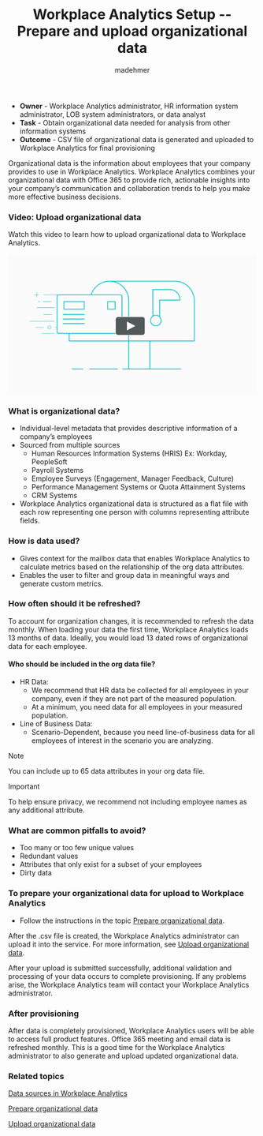 ﻿---
# Metadata Sample
# required metadata

title: Workplace Analytics Setup -- Prepare and upload organizational data
description: Setup steps to prepare and upload organizational data in Workplace Analytics. 
author: madehmer
ms.author: v-leash
ms.date: 07/23/2018
ms.topic: get-started-article
localization_priority: normal 
ms.prod: wpa
---

* **Owner** - Workplace Analytics administrator, HR information system administrator, LOB system administrators, or data analyst
* **Task** - Obtain organizational data needed for analysis from other information systems
* **Outcome** - CSV file of organizational data is generated and uploaded to Workplace Analytics for final provisioning

Organizational data is the information about employees that your company provides to use in Workplace Analytics. Workplace Analytics combines your organizational data with Office 365 to provide rich, actionable insights into your company’s communication and collaboration trends to help you make more effective business decisions.

### Video: Upload organizational data

Watch this video to learn how to upload organizational data to Workplace Analytics.

[<img src="../Images/WpA/setup/Upload-org-data.png" alt="Upload organizational data">](https://aka.ms/https://aka.ms/WpAPrepUploadOrgData_Video)

### What is organizational data?

- Individual-level metadata that provides descriptive information of a company’s employees
- Sourced from multiple sources
    - Human Resources Information Systems (HRIS) Ex: Workday, PeopleSoft
    - Payroll Systems
    - Employee Surveys (Engagement, Manager Feedback, Culture)
    - Performance Management Systems or Quota Attainment Systems
    - CRM Systems
- Workplace Analytics organizational data is structured as a flat file with each row representing one person with columns representing attribute fields.

### How is data used?

 * Gives context for the mailbox data that enables Workplace Analytics to calculate metrics based on the relationship of the org data attributes.
 * Enables the user to filter and group data in meaningful ways and generate custom metrics.

### How often should it be refreshed?

To account for organization changes, it is recommended to refresh the data monthly.
When loading your data the first time, Workplace Analytics loads 13 months of data.  Ideally, you would load 13 dated rows of organizational data for each employee.

#### Who should be included in the org data file?

- HR Data:
    - We recommend that HR data be collected for all employees in your company, even if they are not part of the measured population.
    - At a minimum, you need data for all employees in your measured population.
- Line of Business Data:
    - Scenario-Dependent, because you need line-of-business data for all employees of interest in the scenario you are analyzing.

> [!Note]
> You can include up to 65 data attributes in your org data file.

> [!Important]
> To help ensure privacy, we recommend not including employee names as any additional attribute.

### What are common pitfalls to avoid?

 * Too many or too few unique values
 * Redundant values
 * Attributes that only exist for a subset of your employees
 * Dirty data

### To prepare your organizational data for upload to Workplace Analytics

<!-- 
After you have created your source .csv file, you can upload it to the Workplace Analytics service. After your data has been successfully uploaded, Workplace Analytics will perform additional validation and processing to complete provisioning. The Workplace Analytics team will contact your Workplace Analytics administrator if any problems arise.
-->

* Follow the instructions in the topic [Prepare organizational data](../Setup/Prepare-organizational-data.md).

After the .csv file is created, the Workplace Analytics administrator can upload it into the service. For more information, see [Upload organizational data](../Setup/Upload-organizational-data.md).

After your upload is submitted successfully, additional validation and processing of your data occurs to complete provisioning. If any problems arise, the Workplace Analytics team will contact your Workplace Analytics administrator.

### After provisioning

After data is completely provisioned, Workplace Analytics users will be able to access full product features.
Office 365 meeting and email data is refreshed monthly. This is a good time for the Workplace Analytics administrator to also generate and upload updated organizational data.

### Related topics

[Data sources in Workplace Analytics](../Use/Data-sources.md)

[Prepare organizational data](../Setup/Prepare-organizational-data.md) 

[Upload organizational data](../Setup/Upload-organizational-data.md)